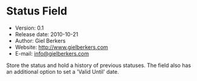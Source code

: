 # Status Field

* Version: 0.1
* Release date: 2010-10-21
* Author: Giel Berkers
* Website: http://www.gielberkers.com
* E-mail: info@gielberkers.com

Store the status and hold a history of previous statuses. The field also has an additional option to set a 'Valid Until' date.